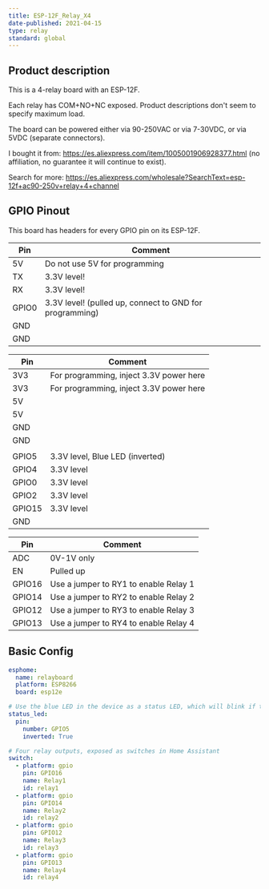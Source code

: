 ```yaml
---
title: ESP-12F_Relay_X4
date-published: 2021-04-15
type: relay
standard: global
---
```


## Product description

This is a 4-relay board with an ESP-12F.

Each relay has COM+NO+NC exposed. Product descriptions don't seem to specify maximum load.

The board can be powered either via 90-250VAC or via 7-30VDC, or via 5VDC (separate connectors).

I bought it from: https://es.aliexpress.com/item/1005001906928377.html (no affiliation, no guarantee it will continue to exist).

Search for more: https://es.aliexpress.com/wholesale?SearchText=esp-12f+ac90-250v+relay+4+channel

## GPIO Pinout

This board has headers for every GPIO pin on its ESP-12F.

| Pin   | Comment                                                 |
|-------|---------------------------------------------------------|
| 5V    | Do not use 5V for programming                           |
| TX    | 3.3V level!                                             |
| RX    | 3.3V level!                                             |
| GPIO0 | 3.3V level! (pulled up, connect to GND for programming) |
| GND   |                                                         |
| GND   |                                                         |

| Pin    | Comment                                 |
|--------|-----------------------------------------|
| 3V3    | For programming, inject 3.3V power here |
| 3V3    | For programming, inject 3.3V power here |
| 5V     |                                         |
| 5V     |                                         |
| GND    |                                         |
| GND    |                                         |
|        |                                         |
| GPIO5  | 3.3V level, Blue LED (inverted)         |
| GPIO4  | 3.3V level                              |
| GPIO0  | 3.3V level                              |
| GPIO2  | 3.3V level                              |
| GPIO15 | 3.3V level                              |
| GND    |                                         |

| Pin    | Comment                                 |
|--------|-----------------------------------------|
| ADC    | 0V-1V only                              |
| EN     | Pulled up                               |
| GPIO16 | Use a jumper to RY1 to enable Relay 1   |
| GPIO14 | Use a jumper to RY2 to enable Relay 2   |
| GPIO12 | Use a jumper to RY3 to enable Relay 3   |
| GPIO13 | Use a jumper to RY4 to enable Relay 4   |

## Basic Config

```yaml
esphome:
  name: relayboard
  platform: ESP8266
  board: esp12e

# Use the blue LED in the device as a status LED, which will blink if there are warnings (slow) or errors (fast)
status_led:
  pin:
    number: GPIO5
    inverted: True

# Four relay outputs, exposed as switches in Home Assistant
switch:
  - platform: gpio
    pin: GPIO16
    name: Relay1
    id: relay1
  - platform: gpio
    pin: GPIO14
    name: Relay2
    id: relay2
  - platform: gpio
    pin: GPIO12
    name: Relay3
    id: relay3
  - platform: gpio
    pin: GPIO13
    name: Relay4
    id: relay4
```
